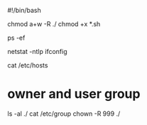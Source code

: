 #!/bin/bash

chmod a+w -R ./
chmod +x *.sh

ps -ef

netstat -ntlp
ifconfig

cat /etc/hosts

# owner and user group
ls -al ./
cat /etc/group
chown -R 999 ./
